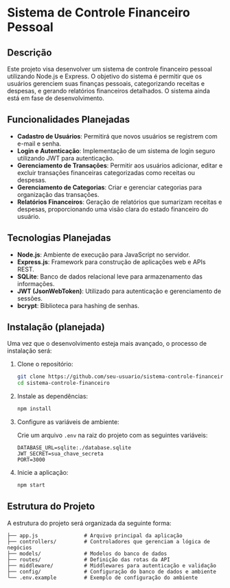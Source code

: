 # Sistema de Controle Financeiro Pessoal

## Descrição

Este projeto visa desenvolver um sistema de controle financeiro pessoal utilizando Node.js e Express. O objetivo do sistema é permitir que os usuários gerenciem suas finanças pessoais, categorizando receitas e despesas, e gerando relatórios financeiros detalhados. O sistema ainda está em fase de desenvolvimento.

## Funcionalidades Planejadas

- **Cadastro de Usuários**: Permitirá que novos usuários se registrem com e-mail e senha.
- **Login e Autenticação**: Implementação de um sistema de login seguro utilizando JWT para autenticação.
- **Gerenciamento de Transações**: Permitir aos usuários adicionar, editar e excluir transações financeiras categorizadas como receitas ou despesas.
- **Gerenciamento de Categorias**: Criar e gerenciar categorias para organização das transações.
- **Relatórios Financeiros**: Geração de relatórios que sumarizam receitas e despesas, proporcionando uma visão clara do estado financeiro do usuário.

## Tecnologias Planejadas

- **Node.js**: Ambiente de execução para JavaScript no servidor.
- **Express.js**: Framework para construção de aplicações web e APIs REST.
- **SQLite**: Banco de dados relacional leve para armazenamento das informações.
- **JWT (JsonWebToken)**: Utilizado para autenticação e gerenciamento de sessões.
- **bcrypt**: Biblioteca para hashing de senhas.

## Instalação (planejada)

Uma vez que o desenvolvimento esteja mais avançado, o processo de instalação será:

1. Clone o repositório:

    ```bash
    git clone https://github.com/seu-usuario/sistema-controle-financeiro.git
    cd sistema-controle-financeiro
    ```

2. Instale as dependências:

    ```bash
    npm install
    ```

3. Configure as variáveis de ambiente:

    Crie um arquivo `.env` na raiz do projeto com as seguintes variáveis:

    ```plaintext
    DATABASE_URL=sqlite:./database.sqlite
    JWT_SECRET=sua_chave_secreta
    PORT=3000
    ```

4. Inicie a aplicação:

    ```bash
    npm start
    ```

## Estrutura do Projeto

A estrutura do projeto será organizada da seguinte forma:

```plaintext
├── app.js               # Arquivo principal da aplicação
├── controllers/         # Controladores que gerenciam a lógica de negócios
├── models/              # Modelos do banco de dados
├── routes/              # Definição das rotas da API
├── middleware/          # Middlewares para autenticação e validação
├── config/              # Configuração do banco de dados e ambiente
└── .env.example         # Exemplo de configuração do ambiente
